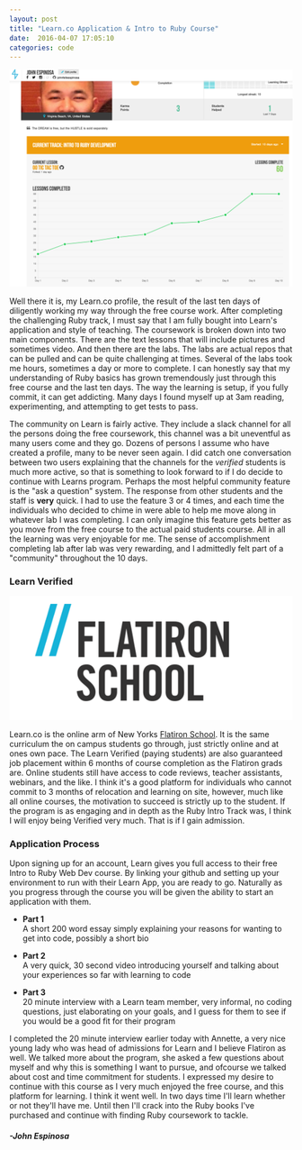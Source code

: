 ```yaml
---
layout: post
title: "Learn.co Application & Intro to Ruby Course"
date:  2016-04-07 17:05:10
categories: code
---
```


![I'm on Fire!](/img/LearnSS.png)

Well there it is, my Learn.co profile, the result of the last ten days of diligently working my way through the free course work. After completing the challenging Ruby track, I must say that I am fully bought into Learn's application and style of teaching. The coursework is broken down into two main components. There are the text lessons that will include pictures and sometimes video. And then there are the labs. The labs are actual repos that can be pulled and can be quite challenging at times. Several of the labs took me hours, sometimes a day or more to complete. I can honestly say that my understanding of Ruby basics has grown tremendously just through this free course and the last ten days. The way the learning is setup, if you fully commit, it can get addicting. Many days I found myself up at 3am reading, experimenting, and attempting to get tests to pass. 

The community on Learn is fairly active. They include a slack channel for all the persons doing the free coursework, this channel was a bit uneventful as many users come and they go. Dozens of persons I assume who have created a profile, many to be never seen again. I did catch one conversation between two users explaining that the channels for the _verified_ students is much more active, so that is something to look forward to if I do decide to continue with Learns program. Perhaps the most helpful community feature is the "ask a question" system. The response from other students and the staff is **very** quick. I had to use the feature 3 or 4 times, and each time the individuals who decided to chime in were able to help me move along in whatever lab I was completing. I can only imagine this feature gets better as you move from the free course to the actual paid students course. All in all the learning was very enjoyable for me. The sense of accomplishment completing lab after lab was very rewarding, and I admittedly felt part of a "community" throughout the 10 days. 

### Learn Verified

![Flatiron](/img/FlatironlogoSS.png)

Learn.co is the online arm of New Yorks [Flatiron School](http://flatironschool.com/). It is the same curriculum the on campus students go through, just strictly online and at ones own pace. The Learn Verified (paying students) are also guaranteed job placement within 6 months of course completion as the Flatiron grads are. Online students still have access to code reviews, teacher assistants, webinars, and the like. I think it's a good platform for individuals who cannot commit to 3 months of relocation and learning on site, however, much like all online courses, the motivation to succeed is strictly up to the student. If the program is as engaging and in depth as the Ruby Intro Track was, I think I will enjoy being Verified very much. That is if I gain admission.

### Application Process

Upon signing up for an account, Learn gives you full access to their free Intro to Ruby Web Dev course. By linking your github and setting up your environment to run with their Learn App, you are ready to go. Naturally as you progress through the course you will be given the ability to start an application with them. 

+ **Part 1**  
A short 200 word essay simply explaining your reasons for wanting to get into code, possibly a short bio

+ **Part 2**  
A very quick, 30 second video introducing yourself and talking about your experiences so far with learning to code

+ **Part 3**  
20 minute interview with a Learn team member, very informal, no coding questions, just elaborating on your goals, and I guess for them to see if you would be a good fit for their program

I completed the 20 minute interview earlier today with Annette, a very nice young lady who was head of admissions for Learn and I believe Flatiron as well. We talked more about the program, she asked a few questions about myself and why this is something I want to pursue, and ofcourse we talked about cost and time commitment for students. I expressed my desire to continue with this course as I very much enjoyed the free course, and this platform for learning. I think it went well. In two days time I'll learn whether or not they'll have me. Until then I'll crack into the Ruby books I've purchased and continue with finding Ruby coursework to tackle.


#### _-John Espinosa_  
